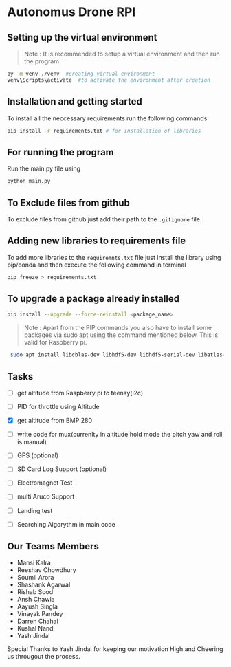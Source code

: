 # Autonomus Drone RPI

## Setting up the virtual environment

> Note : It is recommended to setup a virtual environment and then run the program
```bash
py -m venv ./venv  #creating virtual environment
venv\Scripts\activate  #to activate the environment after creation
```

## Installation and getting started

To install all the neccessary requirements run the following commands

```bash
pip install -r requirements.txt # for installation of libraries
```

## For running the program

Run the main.py file using

```bash
python main.py
```

## To Exclude files from github

To exclude files from github just add their path to the `.gitignore` file

## Adding new libraries to requirements file

To add more libraries to the `requiremnts.txt` file just install the library using pip/conda and then execute the following command in terminal

```bash
pip freeze > requirements.txt
```
## To upgrade a package already installed

```bash
pip install --upgrade --force-reinstall <package_name>
```

> Note : Apart from the PIP commands you also have to install some packages via sudo apt using the command mentioned below. This is valid for Raspberry pi.

```bash
 sudo apt install libcblas-dev libhdf5-dev libhdf5-serial-dev libatlas-base-dev libjasper-dev 
 ```

## Tasks

- [ ] get altitude from Raspberry pi to teensy(i2c)
- [ ] PID for throttle using Altitude
- [X] get altitude from BMP 280
- [ ] write code for mux(currenlty in altitude hold mode the pitch yaw and roll is manual)
- [ ] GPS (optional)
- [ ] SD Card Log Support (optional)
- [ ] Electromagnet Test
- [ ] multi Aruco Support
- [ ] Landing test
- [ ] Searching Algorythm in main code


## Our Teams Members

- Mansi Kalra
- Reeshav Chowdhury
- Soumil Arora
- Shashank Agarwal
- Rishab Sood
- Ansh Chawla
- Aayush Singla
- Vinayak Pandey
- Darren Chahal
- Kushal Nandi
- Yash Jindal

Special Thanks to Yash Jindal for keeping our motivation High and Cheering us througout the process.
